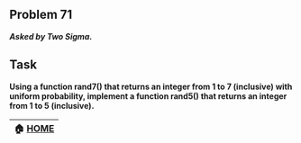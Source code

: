## Problem 71
***Asked by Two Sigma.***
## Task
**Using a function rand7() that returns an integer from 1 to 7 (inclusive) with uniform probability, implement a function rand5() that returns an integer from 1 to 5 (inclusive).**

|**:house: [HOME](https://github.com/theInvincible/Daily-Coding-Problem/)**|
|--------------------------------------------------------------------------|
